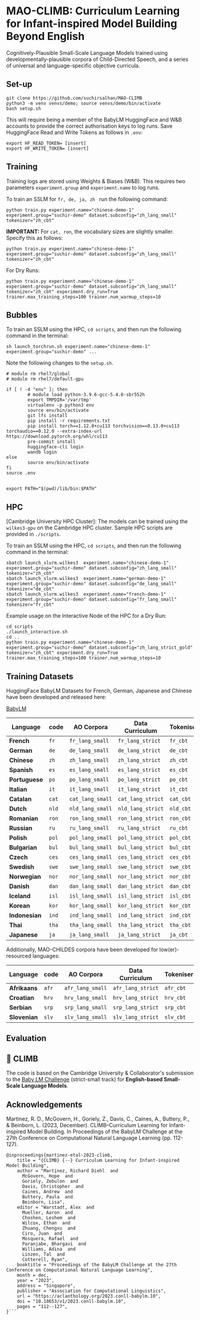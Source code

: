 # MAO-CLIMB: Curriculum Learning for Infant-inspired Model Building Beyond English

Cognitively-Plausible Small-Scale Language Models trained using developmentally-plausible corpora of Child-Directed Speech, and a series of universal and language-specific objective curricula.


## Set-up 


```
git clone https://github.com/suchirsalhan/MAO-CLIMB
python3 -m venv venvs/demo; source venvs/demo/bin/activate
bash setup.sh
```
This will require being a member of the BabyLM HuggingFace and W&B accounts to provide the correct authorisation keys to log runs. Save HuggingFace Read and Write Tokens as follows in `.env`: 
```
export HF_READ_TOKEN= [insert]
export HF_WRITE_TOKEN= [insert]

```

## Training

Training logs are stored using Weights & Biases (W&B). This requires two parameters `experiment.group` and `experiment.name` to log runs. 

To train an SSLM for  `fr, de, ja, zh ` run the following command: 
```
python train.py experiment.name="chinese-demo-1" experiment.group="suchir-demo" dataset.subconfig="zh_lang_small" tokenizer="zh_cbt"
```

**IMPORTANT:** For `cat, ron`, the vocabulary sizes are slightly smaller. Specify this as follows: 
```
python train.py experiment.name="chinese-demo-1" experiment.group="suchir-demo" dataset.subconfig="zh_lang_small" tokenizer="zh_cbt"
```

For Dry Runs: 

```
python train.py experiment.name="chinese-demo-1" experiment.group="suchir-demo" dataset.subconfig="zh_lang_small" tokenizer="zh_cbt" experiment.dry_run=True trainer.max_training_steps=100 trainer.num_warmup_steps=10

```

## Bubbles


To train an SSLM using the HPC, `cd scripts`, and then run the following command in the terminal: 
```
sh launch_torchrun.sh experiment.name="chinese-demo-1" experiment.group="suchir-demo" ...
```

Note the following changes to the `setup.sh`. 

```
# module rm rhel7/global
# module rm rhel7/default-gpu

if [ ! -d "env" ]; then
        # module load python-3.9.6-gcc-5.4.0-sbr552h
        export TMPDIR='/var/tmp'
        virtualenv -p python3 env
        source env/bin/activate
        git lfs install
        pip install -r requirements.txt
        pip install torch==1.12.0+cu113 torchvision==0.13.0+cu113 torchaudio==0.12.0 --extra-index-url https://download.pytorch.org/whl/cu113
        pre-commit install
        huggingface-cli login
        wandb login
else
        source env/bin/activate
fi
source .env


export PATH="$(pwd)/lib/bin:$PATH"
```

## HPC

[Cambridge University HPC Cluster]: The models can be trained using the `wilkes3-gpu` on the Cambridge HPC cluster. Sample HPC scripts are provided in `./scripts`. 


To train an SSLM using the HPC, `cd scripts`, and then run the following command in the terminal: 
```
sbatch launch_slurm.wilkes3  experiment.name="chinese-demo-1" experiment.group="suchir-demo" dataset.subconfig="zh_lang_small" tokenizer="zh_cbt"
sbatch launch_slurm.wilkes3  experiment.name="german-demo-1" experiment.group="suchir-demo" dataset.subconfig="de_lang_small" tokenizer="de_cbt"
sbatch launch_slurm.wilkes3  experiment.name="french-demo-1" experiment.group="suchir-demo" dataset.subconfig="fr_lang_small" tokenizer="fr_cbt"

```

Example usage on the Interactive Node of the HPC for a Dry Run:

```
cd scripts
./launch_interactive.sh
cd ..
python train.py experiment.name="chinese-demo-1" experiment.group="suchir-demo" dataset.subconfig="zh_lang_strict_gold" tokenizer="zh_cbt" experiment.dry_run=True trainer.max_training_steps=100 trainer.num_warmup_steps=10
```



## Training Datasets

HuggingFace BabyLM Datasets for French, German, Japanese and Chinese have been developed and released here:

[BabyLM](https://huggingface.co/datasets/cambridge-climb/BabyLM)


| Language  | code  | AO Corpora | Data Curriculum | Tokeniser |
| ------------- | ------------- | ------------- | ------------- |------------- |
| **French** |  `fr`  | `fr_lang_small` | `fr_lang_strict`  |`fr_cbt`  |
| **German** | `de`  | `de_lang_small`  | `de_lang_strict`  |`de_cbt`  |
| **Chinese** | `zh`  | `zh_lang_small` | `zh_lang_strict`  |`zh_cbt`  |
| **Spanish** | `es`  | `es_lang_small` | `es_lang_strict`  |`es_cbt`  |
| **Portuguese** | `po`  | `po_lang_small` | `po_lang_strict`  |`po_cbt`  |
| **Italian** | `it`  | `it_lang_small` | `it_lang_strict`  |`it_cbt`  |
| **Catalan** | `cat`  | `cat_lang_small` | `cat_lang_strict`  |`cat_cbt`  |
| **Dutch** | `nld`  | `nld_lang_small` | `nld_lang_strict`  |`nld_cbt`  |
| **Romanian** | `ron`  | `ron_lang_small` | `ron_lang_strict`  |`ron_cbt`  |
| **Russian** | `ru`  | `ru_lang_small` | `ru_lang_strict`  |`ru_cbt`  |
| **Polish** | `pol`  | `pol_lang_small` | `pol_lang_strict`  |`pol_cbt`  |
| **Bulgarian** | `bul`  | `bul_lang_small` | `bul_lang_strict`  |`bul_cbt`  |
| **Czech** | `ces`  | `ces_lang_small`  | `ces_lang_strict`  |`ces_cbt`  |
| **Swedish** | `swe`  | `swe_lang_small`  | `swe_lang_strict`  |`swe_cbt`  |
| **Norwegian** | `nor`  | `nor_lang_small`  | `nor_lang_strict`  |`nor_cbt`  |
| **Danish** | `dan`  | `dan_lang_small`  | `dan_lang_strict`  |`dan_cbt`  |
| **Iceland** | `isl`  | `isl_lang_small`  | `isl_lang_strict`  |`isl_cbt`  |
| **Korean** | `kor`  | `kor_lang_small`  | `kor_lang_strict`  |`kor_cbt`  |
| **Indonesian** | `ind`  | `ind_lang_small`  | `ind_lang_strict`  |`ind_cbt`  |
| **Thai** | `tha`  | `tha_lang_small`  | `tha_lang_strict`  |`tha_cbt`  |
| **Japanese** | `ja`  | `ja_lang_small`  | `ja_lang_strict`  |`ja_cbt`  |


Additionally, MAO-CHILDES corpora have been developed for low(er)-resourced languages:

| Language  | code  | AO Corpora | Data Curriculum | Tokeniser |
| ------------- | ------------- | ------------- | ------------- |------------- |
| **Afrikaans** |  `afr`  | `afr_lang_small` | `afr_lang_strict`  |`afr_cbt`  |
| **Croatian** | `hrv`  | `hrv_lang_small`  | `hrv_lang_strict`  |`hrv_cbt`  |
| **Serbian** | `srp`  | `srp_lang_small`  | `srp_lang_strict`  |`srp_cbt`  |
| **Slovenian** | `slv`  | `slv_lang_small`  | `slv_lang_strict`  |`slv_cbt`  |



## Evaluation



## 🧗 CLIMB 
The code is based on the Cambridge University & Collaborator's submission to the [Baby LM Challenge](https://babylm.github.io/) (strict-small track) for **English-based Small-Scale Language Models**. 

## Acknowledgements

Martinez, R. D., McGovern, H., Goriely, Z., Davis, C., Caines, A., Buttery, P., & Beinborn, L. (2023, December). CLIMB–Curriculum Learning for Infant-inspired Model Building. In Proceedings of the BabyLM Challenge at the 27th Conference on Computational Natural Language Learning (pp. 112-127).


```
@inproceedings{martinez-etal-2023-climb,
    title = "{CLIMB} {--} Curriculum Learning for Infant-inspired Model Building",
    author = "Martinez, Richard Diehl  and
      McGovern, Hope  and
      Goriely, Zebulon  and
      Davis, Christopher  and
      Caines, Andrew  and
      Buttery, Paula  and
      Beinborn, Lisa",
    editor = "Warstadt, Alex  and
      Mueller, Aaron  and
      Choshen, Leshem  and
      Wilcox, Ethan  and
      Zhuang, Chengxu  and
      Ciro, Juan  and
      Mosquera, Rafael  and
      Paranjabe, Bhargavi  and
      Williams, Adina  and
      Linzen, Tal  and
      Cotterell, Ryan",
    booktitle = "Proceedings of the BabyLM Challenge at the 27th Conference on Computational Natural Language Learning",
    month = dec,
    year = "2023",
    address = "Singapore",
    publisher = "Association for Computational Linguistics",
    url = "https://aclanthology.org/2023.conll-babylm.10",
    doi = "10.18653/v1/2023.conll-babylm.10",
    pages = "112--127",
}```
